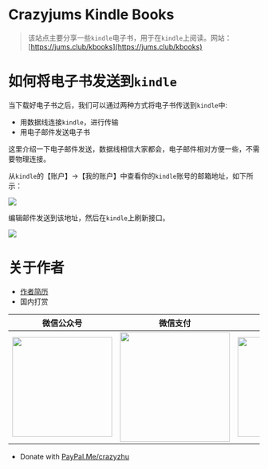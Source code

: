 # Crazyjums Kindle Books

> 该站点主要分享一些`kindle`电子书，用于在`kindle`上阅读。网站：[https://jums.club/kbooks](https://jums.club/kbooks)



# 如何将电子书发送到`kindle`

当下载好电子书之后，我们可以通过两种方式将电子书传送到`kindle`中:

- 用数据线连接`kindle`，进行传输
- 用电子邮件发送电子书

这里介绍一下电子邮件发送，数据线相信大家都会，电子邮件相对方便一些，不需要物理连接。

从`kindle`的【账户】->【我的账户】中查看你的`kindle`账号的邮箱地址，如下所示：

![](https://cdn.jsdelivr.net/gh/crazyjums/kbooks@gh-pages/media/img/20200628140104.jpg)

编辑邮件发送到该地址，然后在`kindle`上刷新接口。

![](https://cdn.jsdelivr.net/gh/crazyjums/kbooks@gh-pages/media/img/20200628141034.jpg)

# 关于作者
- [作者简历](https://jums.club/about)   
- 国内打赏

| 微信公众号                                                   | 微信支付                                                     | 支付宝支付                                                   |
| ------------------------------------------------------------ | ------------------------------------------------------------ | ------------------------------------------------------------ |
| <img src="https://cdn.jsdelivr.net/gh/crazyjums/crazyjums.github.io@master/images/wechataccount.jpg" width="200px" height="200px"/> | <img src="https://cdn.jsdelivr.net/gh/crazyjums/crazyjums.github.io@master/images/wechatpay.jpg" width="220px" height="220px"/> | <img src="https://cdn.jsdelivr.net/gh/crazyjums/crazyjums.github.io@master/images/alipay.jpg" width="200px" height="200px"/> |

- Donate with [PayPal.Me/crazyzhu](https://paypal.me/crazyzhu)